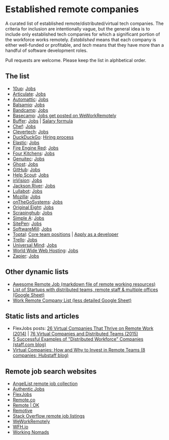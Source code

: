 # Established remote companies

A curated list of established remote/distributed/virtual tech companies. The criteria for inclusion are intentionally vague, but the general idea is to include only established tech companies for which a significant portion of the workforce works remotely. *Established* means that each company is either well-funded or profitable, and *tech* means that they have more than a handful of software development roles.

Pull requests are welcome. Please keep the list in alphbetical order.

## The list

* [10up](http://10up.com): [Jobs](http://10up.com/careers/)
* [Articulate](https://articulate.com): [Jobs](https://en-au.articulate.com/company/careers.php)
* [Automattic](https://automattic.com): [Jobs](https://automattic.com/work-with-us/)
* [Balsamiq](https://balsamiq.com/): [Jobs](https://balsamiq.com/company/jobs/)
* [Bandcamp](https://bandcamp.com): [Jobs](https://bandcamp.com/jobs)
* [Basecamp](https://basecamp.com): [Jobs get posted on WeWorkRemotely](https://weworkremotely.com/)
* [Buffer](https://buffer.com): [Jobs](https://buffer.com/journey) | [Salary formula](https://open.bufferapp.com/introducing-open-salaries-at-buffer-including-our-transparent-formula-and-all-individual-salaries/)
* [Chef](https://www.chef.io/): [Jobs](https://www.chef.io/careers/)
* [Clevertech](http://www.clevertech.biz/): [Jobs](http://hire.clevertech.biz/)
* [DuckDuckGo](https://duckduckgo.com): [Hiring process](https://duck.co/help/company/hiring)
* [Elastic](https://www.elastic.co/): [Jobs](https://www.elastic.co/about/careers)
* [Fire Engine Red](http://fire-engine-red.com/): [Jobs](http://fire-engine-red.com/about/#careers)
* [Four Kitchens](http://fourkitchens.com/): [Jobs](http://fourkitchens.com/careers/)
* [Genuitec](http://www.genuitec.com): [Jobs](http://www.genuitec.com/company/careers/)
* [Ghost](https://ghost.org/): [Jobs](https://ghost.org/careers/)
* [GitHub](https://github.com): [Jobs](https://github.com/about/jobs)
* [Help Scout](http://www.helpscout.net/): [Jobs](http://www.helpscout.net/careers/)
* [inVision](http://www.invisionapp.com/): [Jobs](http://www.invisionapp.com/company#jobs)
* [Jackson River](http://www.jacksonriver.com/): [Jobs](http://www.jacksonriver.com/about/jobs)
* [Lullabot](https://www.lullabot.com/): [Jobs](https://www.lullabot.com/jobs)
* [Mozilla](https://mozilla.org): [Jobs](https://careers.mozilla.org/en-US/listings/?location=remote)
* [onTheGoSystems](https://www.onthegosystems.com): [Jobs](https://www.onthegosystems.com/jobs/)
* [Original Eight](https://origineight.net/): [Jobs](https://origineight.recruiterbox.com/)
* [Scrapinghub](http://scrapinghub.com): [Jobs](http://scrapinghub.com/jobs/)
* [Simple A](http://www.simplea.com): [Jobs](http://www.simplea.com/About/Careers/)
* [SitePen](https://www.sitepen.com/): [Jobs](https://www.sitepen.com/about/jobs.html)
* [SoftwareMill](https://softwaremill.com/): [Jobs](https://softwaremill.com/join-us/)
* [Toptal](http://www.toptal.com/): [Core team positions](http://www.toptal.com/careers) | [Apply as a developer](http://www.toptal.com/developers)
* [Trello](https://trello.com): [Jobs](https://trello.com/jobs)
* [Universal Mind](http://www.universalmind.com/): [Jobs](http://www.universalmind.com/careers/)
* [World Wide Web Hosting](http://www.wwwh.com/): [Jobs](http://www.wwwh.com/careers/)
* [Zapier](https://zapier.com/): [Jobs](https://zapier.com/jobs/)

## Other dynamic lists

* [Awesome Remote Job (markdown file of remote working resources)](https://github.com/lukasz-madon/awesome-remote-job)
* [List of Startups with distributed teams, remote staff & multiple offices (Google Sheet)](https://docs.google.com/spreadsheets/d/1uDdDyheNY_-Z3MtuNoFdBYBooBnUTmlYCOZ3VhcN9Sw/edit)
* [Work Remote Company List (less detailed Google Sheet)](https://docs.google.com/spreadsheets/d/1tETz3dWHkbzbXAMZ9XXdR0VKhhite-i_ON_Ei3TjFSc/edit)
 
## Static lists and articles

* FlexJobs posts: [26 Virtual Companies That Thrive on Remote Work (2014)](https://www.flexjobs.com/blog/post/25-virtual-companies-that-thrive-on-remote-work/) | [76 Virtual Companies and Distributed Teams (2015)](https://www.flexjobs.com/blog/post/76-virtual-companies-and-distributed-teams/)
* [5 Successful Examples of "Distributed Workforce" Companies (staff.com blog)](http://www.staff.com/blog/5-successful-examples-of-distributed-workforce-companies/)
* [Virtual Companies: How and Why to Invest in Remote Teams (8 companies; Hubstaff blog)](http://blog.hubstaff.com/successful-virtual-companies-around-the-world/)

## Remote job search websites

* [AngelList remote job collection](https://angel.co/job-collections/remote)
* [Authentic Jobs](https://authenticjobs.com/#onlyremote=1)
* [FlexJobs](https://www.flexjobs.com/)
* [Remote.co](https://remote.co/remote-jobs/)
* [Remote | OK](https://remoteok.io/)
* [Remotive](http://jobs.remotive.io/)
* [Stack Overflow remote job listings](http://careers.stackoverflow.com/jobs?allowsremote=true)
* [WeWorkRemotely](https://weworkremotely.com/)
* [WFH.io](https://www.wfh.io/)
* [Working Nomads](http://www.workingnomads.co/jobs)
